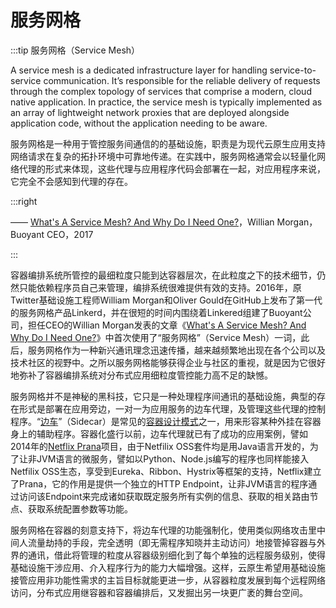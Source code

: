 # 服务网格

:::tip 服务网格（Service Mesh）

A service mesh is a dedicated infrastructure layer for handling service-to-service communication. It’s responsible for the reliable delivery of requests through the complex topology of services that comprise a modern, cloud native application. In practice, the service mesh is typically implemented as an array of lightweight network proxies that are deployed alongside application code, without the application needing to be aware.

服务网格是一种用于管控服务间通信的的基础设施，职责是为现代云原生应用支持网络请求在复杂的拓扑环境中可靠地传递。在实践中，服务网格通常会以轻量化网络代理的形式来体现，这些代理与应用程序代码会部署在一起，对应用程序来说，它完全不会感知到代理的存在。

:::right

—— [What's A Service Mesh? And Why Do I Need One?](https://buoyant.io/2017/04/25/whats-a-service-mesh-and-why-do-i-need-one/)，Willian Morgan，Buoyant CEO，2017

:::

容器编排系统所管控的最细粒度只能到达容器层次，在此粒度之下的技术细节，仍然只能依赖程序员自己来管理，编排系统很难提供有效的支持。2016年，原Twitter基础设施工程师William Morgan和Oliver Gould在GitHub上发布了第一代的服务网格产品Linkerd，并在很短的时间内围绕着Linkered组建了Buoyant公司，担任CEO的Willian Morgan发表的文章《[What's A Service Mesh? And Why Do I Need One?](https://buoyant.io/2017/04/25/whats-a-service-mesh-and-why-do-i-need-one/)》中首次使用了“服务网格”（Service Mesh）一词，此后，服务网格作为一种新兴通讯理念迅速传播，越来越频繁地出现在各个公司以及技术社区的视野中。之所以服务网格能够获得企业与社区的重视，就是因为它很好地弥补了容器编排系统对分布式应用细粒度管控能力高不足的缺憾。

服务网格并不是神秘的黑科技，它只是一种处理程序间通讯的基础设施，典型的存在形式是部署在应用旁边，一对一为应用服务的边车代理，及管理这些代理的控制程序。“[边车](https://en.wikipedia.org/wiki/Sidecar)”（Sidecar）是常见的[容器设计模式](https://www.usenix.org/sites/default/files/conference/protected-files/hotcloud16_slides_burns.pdf)之一，用来形容某种外挂在容器身上的辅助程序。容器化盛行以前，边车代理就已有了成功的应用案例，譬如2014年的[Netflix Prana](https://github.com/Netflix/Prana)项目，由于Netfilix OSS套件均是用Java语言开发的，为了让非JVM语言的微服务，譬如以Python、Node.js编写的程序也同样能接入Netfilix OSS生态，享受到Eureka、Ribbon、Hystrix等框架的支持，Netflix建立了Prana，它的作用是提供一个独立的HTTP Endpoint，让非JVM语言的程序通过访问该Endpoint来完成诸如获取既定服务所有实例的信息、获取的相关路由节点、获取系统配置参数等功能。

服务网格在容器的刻意支持下，将边车代理的功能强制化，使用类似网络攻击里中间人流量劫持的手段，完全透明（即无需程序知晓并主动访问）地接管掉容器与外界的通讯，借此将管理的粒度从容器级别细化到了每个单独的远程服务级别，使得基础设施干涉应用、介入程序行为的能力大幅增强。这样，云原生希望用基础设施接管应用非功能性需求的主旨目标就能更进一步，从容器粒度发展到每个远程网络访问，分布式应用继容器和容器编排后，又发掘出另一块更广袤的舞台空间。

